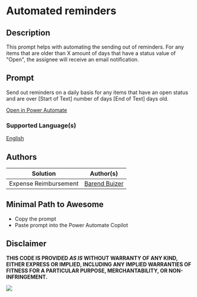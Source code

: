 # Automated reminders

## Description

This prompt helps with automating the sending out of reminders. For any items that are older than X amount of days that have a status value of "Open", the assignee will receive an email notification.

## Prompt
Send out reminders on a daily basis for any items that have an open status and are over [Start of Text] number of days [End of Text] days old.

[Open in Power Automate](https://make.powerautomate.com/create/fromNaturalLanguage?prompt=Send%20out%20reminders%20on%20a%20daily%20basis%20for%20any%20items%20that%20have%20an%20open%20status%20and%20are%20over%20%5DStart%20of%20Text%5B%20number%20of%20days%20%5DEnd%20of%20Text%5B%20days%20old&from=Copilot&utm_source=PromptLibrary)

### Supported Language(s)

[English](./en-us/prompt.md)

## Authors

Solution|Author(s)
--------|---------
Expense Reimbursement | [Barend Buizer](https://www.github.com/BCBuizer)

## Minimal Path to Awesome

* Copy the prompt
* Paste prompt into the Power Automate Copilot

## Disclaimer

**THIS CODE IS PROVIDED *AS IS* WITHOUT WARRANTY OF ANY KIND, EITHER EXPRESS OR IMPLIED, INCLUDING ANY IMPLIED WARRANTIES OF FITNESS FOR A PARTICULAR PURPOSE, MERCHANTABILITY, OR NON-INFRINGEMENT.**

<img src="https://m365-visitor-stats.azurewebsites.net/powerplatform-prompts/samples/power-automate/expense-reimbursement" aria-hidden="true" />
